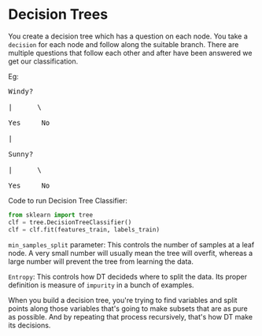 # Decision Trees

You create a decision tree which has a question on each node. You take a `decision` for each node and follow along the suitable branch.
There are multiple questions that follow each other and after have been answered we get our classification.

Eg: 
<pre>
Windy?

|      \

Yes     No

|

Sunny?

|      \

Yes     No
</pre>

Code to run Decision Tree Classifier:
```python
from sklearn import tree
clf = tree.DecisionTreeClassifier()
clf = clf.fit(features_train, labels_train)
```
`min_samples_split` parameter: This controls the number of samples at a leaf node. A very small number will usually mean the tree will overfit, whereas a large number will prevent the tree from learning the data.

`Entropy`: This controls how DT decideds where to split the data. Its proper definition is measure of `impurity` in a bunch of examples.

When you build a decision tree, you're trying to find variables and split points along those variables that's going to make subsets that are as pure as possible.
And by repeating that process recursively, that's how DT make its decisions. 

